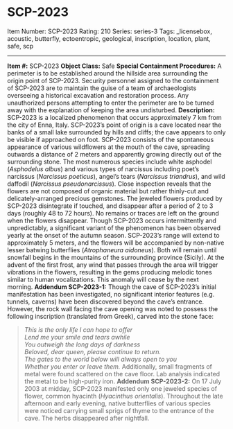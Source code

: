 # SCP-2023
Item Number: SCP-2023
Rating: 210
Series: series-3
Tags: _licensebox, acoustic, butterfly, ectoentropic, geological, inscription, location, plant, safe, scp

---

**Item #:** SCP-2023
**Object Class:** Safe
**Special Containment Procedures:** A perimeter is to be established around the hillside area surrounding the origin point of SCP-2023. Security personnel assigned to the containment of SCP-2023 are to maintain the guise of a team of archaeologists overseeing a historical excavation and restoration process. Any unauthorized persons attempting to enter the perimeter are to be turned away with the explanation of keeping the area undisturbed.
**Description:** SCP-2023 is a localized phenomenon that occurs approximately 7 km from the city of Enna, Italy. SCP-2023’s point of origin is a cave located near the banks of a small lake surrounded by hills and cliffs; the cave appears to only be visible if approached on foot.
SCP-2023 consists of the spontaneous appearance of various wildflowers at the mouth of the cave, spreading outwards a distance of 2 meters and apparently growing directly out of the surrounding stone. The most numerous species include white asphodel (_Asphodelus albus_) and various types of narcissus including poet’s narcissus (_Narcissus poeticus_), angel’s tears (_Narcissus triandrus_), and wild daffodil (_Narcissus pseudonarcissus_). Close inspection reveals that the flowers are not composed of organic material but rather thinly-cut and delicately-arranged precious gemstones. The jeweled flowers produced by SCP-2023 disintegrate if touched, and disappear after a period of 2 to 3 days (roughly 48 to 72 hours). No remains or traces are left on the ground when the flowers disappear.
Though SCP-2023 occurs intermittently and unpredictably, a significant variant of the phenomenon has been observed yearly at the onset of the autumn season. SCP-2023’s range will extend to approximately 5 meters, and the flowers will be accompanied by non-native lesser batwing butterflies (_Atrophaneura aidoneus_). Both will remain until snowfall begins in the mountains of the surrounding province (Sicily). At the advent of the first frost, any wind that passes through the area will trigger vibrations in the flowers, resulting in the gems producing melodic tones similar to human vocalizations. This anomaly will cease by the next morning.
**Addendum SCP-2023-1:** Though the cave of SCP-2023’s initial manifestation has been investigated, no significant interior features (e.g. tunnels, caverns) have been discovered beyond the cave’s entrance. However, the rock wall facing the cave opening was noted to possess the following inscription (translated from Greek), carved into the stone face:
> _This is the only life I can hope to offer_  
>  _Lend me your smile and tears awhile_  
>  _You outweigh the long days of darkness_  
>  _Beloved, dear queen, please continue to return._  
>  _The gates to the world below will always open to you_  
>  _Whether you enter or leave them._
Additionally, small fragments of metal were found scattered on the cave floor. Lab analysis indicated the metal to be high-purity iron.
**Addendum SCP-2023-2:** On 17 July 2003 at midday, SCP-2023 manifested only one jeweled species of flower, common hyacinth (_Hyacinthus orientalis_). Throughout the late afternoon and early evening, native butterflies of various species were noticed carrying small sprigs of thyme to the entrance of the cave. The herbs disappeared after nightfall.